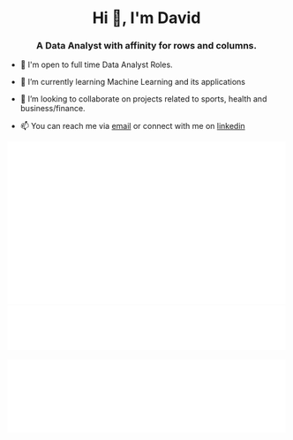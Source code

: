<h1 align="center">Hi 👋, I'm David</h1>
<h3 align="center">A Data Analyst with affinity for rows and columns.</h3>

- 💼 I'm open to full time Data Analyst Roles.

- 🌱 I’m currently learning Machine Learning and its applications

- 👯 I’m looking to collaborate on projects related to sports, health and business/finance.

- 📫 You can reach me via [email](mailto:davidonwachukwu00@gmail.com) or connect with me on [linkedin](https://www.linkedin.com/in/david-onwachukwu-265115190/)



![Habits](/metrics.plugin.habits.charts.svg)
![Facts](/metrics.plugin.habits.facts.svg)


![Topics](/metrics.plugin.topics.svg)
